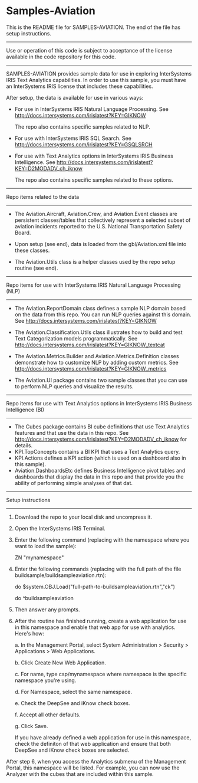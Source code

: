 # Samples-Aviation
This is the README file for SAMPLES-AVIATION. 
The end of the file has setup instructions.
************************************************************************************
Use or operation of this code is subject to acceptance of the license available in the code 
repository for this code.
************************************************************************************
SAMPLES-AVIATION provides sample data for use in exploring InterSystems IRIS Text Analytics capabilities. 
In order to use this sample, you must have an InterSystems IRIS license that includes these capabilities.

After setup, the data is available for use in various ways:
* For use in InterSystems IRIS Natural Language Processing. See 
  http://docs.intersystems.com/irislatest?KEY=GIKNOW 
  
  The repo also contains specific samples related to NLP.
* For use with InterSystems IRIS SQL Search. See 
  http://docs.intersystems.com/irislatest?KEY=GSQLSRCH
* For use with Text Analytics options in InterSystems IRIS Business Intelligence.
  See http://docs.intersystems.com/irislatest?KEY=D2MODADV_ch_iknow
  
  The repo also contains specific samples related to these options.

************************************************************************************
Repo items related to the data
************************************************************************************
* The Aviation.Aircraft, Aviation.Crew, and Aviation.Event classes are persistent
  classes/tables that collectively represent a selected subset of aviation 
  incidents reported to the U.S. National Transportation Safety Board. 
  
* Upon setup (see end), data is loaded from the gbl/Aviation.xml file into these
  classes.

* The Aviation.Utils class is a helper classes used by the repo setup routine (see end).

************************************************************************************
Repo items for use with InterSystems IRIS Natural Language Processing (NLP) 
************************************************************************************
* The Aviation.ReportDomain class defines a sample NLP domain based on the data
  from this repo. You can run NLP queries against this domain. See 
  http://docs.intersystems.com/irislatest?KEY=GIKNOW

* The Aviation.Classification.Utils class illustrates how to build and test Text 
  Categorization models programmatically. See 
  http://docs.intersystems.com/irislatest?KEY=GIKNOW_textcat

* The Aviation.Metrics.Builder and Aviation.Metrics.Definition classes demonstrate
  how to customize NLP by adding custom metrics. See 
  http://docs.intersystems.com/irislatest?KEY=GIKNOW_metrics

* The Aviation.UI package contains two sample classes that you can use to perform
  NLP queries and visualize the results.

************************************************************************************
Repo items for use with Text Analytics options in InterSystems IRIS Business Intelligence (BI)
************************************************************************************
* The Cubes package contains BI cube definitions that use Text Analytics features
  and that use the data in this repo. See 
  http://docs.intersystems.com/irislatest?KEY=D2MODADV_ch_iknow for details.
* KPI.TopConcepts contains a BI KPI that uses a Text Analytics query.
* KPI.Actions defines a KPI action (which is used on a dashboard also in this sample).
* Aviation.DashboardsEtc defines Business Intelligence pivot tables and dashboards
  that display the data in this repo and that provide you the ability of performing
  simple analyses of that dat.

************************************************************************************
Setup instructions
************************************************************************************
1. Download the repo to your local disk and uncompress it.
2. Open the InterSystems IRIS Terminal.
3. Enter the following command (replacing with the namespace where you want to load the sample):

   ZN "mynamespace"
4. Enter the following commands (replacing with the full path of the file buildsample/buildsampleaviation.rtn):

   do $system.OBJ.Load("full-path-to-buildsampleaviation.rtn","ck")

   do ^buildsampleaviation
5. Then answer any prompts.
6. After the routine has finished running, create a web application for use in this namespace and 
   enable that web app for use with analytics. Here's how:

   a. In the Management Portal, select System Administration > Security > Applications > Web Applications. 

   b. Click Create New Web Application. 

   c. For name, type csp/mynamespace where namespace is the specific namespace you're using. 

   d. For Namespace, select the same namespace. 

   e. Check the DeepSee and iKnow check boxes. 

   f. Accept all other defaults. 

   g. Click Save.

   If you have already defined a web application for use in this namespace, check the definiton of that web
   application and ensure that both DeepSee and iKnow check boxes are selected.

After step 6, when you access the Analytics submenu of the Management Portal, this namespace will be listed.
For example, you can now use the Analyzer with the cubes that are included within this sample.

